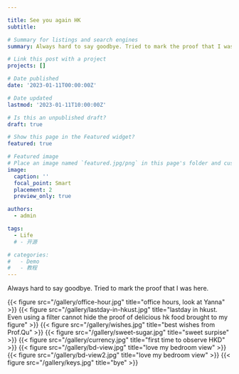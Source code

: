 ```yaml
---

title: See you again HK
subtitle: 

# Summary for listings and search engines
summary: Always hard to say goodbye. Tried to mark the proof that I was here.

# Link this post with a project
projects: []

# Date published
date: '2023-01-11T00:00:00Z'

# Date updated
lastmod: '2023-01-11T10:00:00Z'

# Is this an unpublished draft?
draft: true

# Show this page in the Featured widget?
featured: true

# Featured image
# Place an image named `featured.jpg/png` in this page's folder and customize its options here.
image:
  caption: ''
  focal_point: Smart
  placement: 2
  preview_only: true

authors:
  - admin

tags:
  - Life
  # - 开源

# categories:
#   - Demo
#   - 教程
---
```

Always hard to say goodbye. Tried to mark the proof that I was here.

{{< figure src="/gallery/office-hour.jpg" title="office hours, look at Yanna" >}}
{{< figure src="/gallery/lastday-in-hkust.jpg" title="lastday in hkust. Even using a filter cannot hide the proof of delicious hk food brought to my figure" >}}
{{< figure src="/gallery/wishes.jpg" title="best wishes from Prof.Qu" >}}
{{< figure src="/gallery/sweet-sugar.jpg" title="sweet surpise" >}}
{{< figure src="/gallery/currency.jpg" title="first time to observe HKD" >}}
{{< figure src="/gallery/bd-view.jpg" title="love my bedroom view" >}}
{{< figure src="/gallery/bd-view2.jpg" title="love my bedroom view" >}}
{{< figure src="/gallery/keys.jpg" title="bye" >}}






<!-- 
## Overview

Are you David? -->


